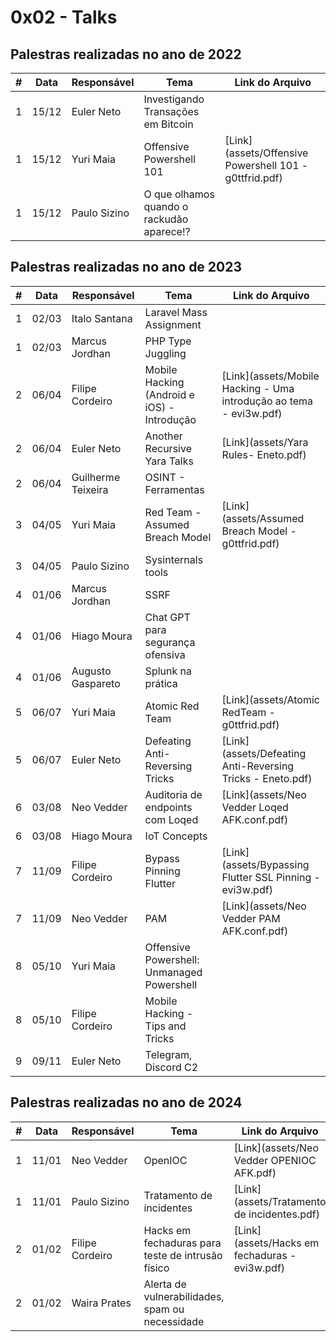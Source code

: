 # 0x02 - Talks


## Palestras realizadas no ano de 2022

| #   | Data  | Responsável          | Tema                                               | Link do Arquivo                                     |
|-----|-------|----------------------|----------------------------------------------------|-----------------------------------------------------|
| 1   | 15/12 | Euler Neto           | Investigando Transações em Bitcoin                 |                                                     |
| 1   | 15/12 | Yuri Maia            | Offensive Powershell 101                           | [Link](assets/Offensive Powershell 101 - g0ttfrid.pdf)                           |
| 1   | 15/12 | Paulo Sizino         | O que olhamos quando o rackudão aparece!?          |                            |


## Palestras realizadas no ano de 2023

| #   | Data  | Responsável          | Tema                                               | Link do Arquivo                                     |
|-----|-------|----------------------|----------------------------------------------------|-----------------------------------------------------|
| 1   | 02/03 | Italo Santana        | Laravel Mass Assignment                            |                            |
| 1   | 02/03 | Marcus Jordhan       | PHP Type Juggling                                  |                            |
| 2   | 06/04 | Filipe Cordeiro      | Mobile Hacking (Android e iOS) - Introdução        | [Link](assets/Mobile Hacking - Uma introdução ao tema - evi3w.pdf)                           |
| 2   | 06/04 | Euler Neto           | Another Recursive Yara Talks                       | [Link](assets/Yara Rules- Eneto.pdf)                           |
| 2   | 06/04 | Guilherme Teixeira   | OSINT - Ferramentas                                |                            |
| 3   | 04/05 | Yuri Maia            | Red Team - Assumed Breach Model                    | [Link](assets/Assumed Breach Model - g0ttfrid.pdf)                           |
| 3   | 04/05 | Paulo Sizino         | Sysinternals tools                                 |                            |
| 4   | 01/06 | Marcus Jordhan       | SSRF                                               |                            |
| 4   | 01/06 | Hiago Moura          | Chat GPT para segurança ofensiva                   |                            |
| 4   | 01/06 | Augusto Gaspareto    | Splunk na prática                                  |                            |
| 5   | 06/07 | Yuri Maia            | Atomic Red Team                                    | [Link](assets/Atomic RedTeam - g0ttfrid.pdf)                           |
| 5   | 06/07 | Euler Neto           | Defeating Anti-Reversing Tricks                    | [Link](assets/Defeating Anti-Reversing Tricks - Eneto.pdf)                           |
| 6   | 03/08 | Neo Vedder           | Auditoria de endpoints com Loqed                   | [Link](assets/Neo Vedder Loqed AFK.conf.pdf)                           |
| 6   | 03/08 | Hiago Moura          | IoT Concepts                                       |                            |
| 7   | 11/09 | Filipe Cordeiro      | Bypass Pinning Flutter                             | [Link](assets/Bypassing Flutter SSL Pinning - evi3w.pdf)                           |
| 7   | 11/09 | Neo Vedder           | PAM                                                | [Link](assets/Neo Vedder PAM AFK.conf.pdf)                            |
| 8   | 05/10 | Yuri Maia            | Offensive Powershell: Unmanaged Powershell         |                           |
| 8   | 05/10 | Filipe Cordeiro      | Mobile Hacking - Tips and Tricks                   |                            |
| 9  | 09/11 | Euler Neto           | Telegram, Discord C2                               |                            |


## Palestras realizadas no ano de 2024

| #   | Data  | Responsável         | Tema                                                | Link do Arquivo                                     |
|-----|-------|---------------------|-----------------------------------------------------|-----------------------------------------------------|
| 1   | 11/01 | Neo Vedder          | OpenIOC                                             | [Link](assets/Neo Vedder OPENIOC AFK.pdf)           |
| 1   | 11/01 | Paulo Sizino        | Tratamento de incidentes                            | [Link](assets/Tratamento de incidentes.pdf)           |
| 2   | 01/02 | Filipe Cordeiro     | Hacks em fechaduras para teste de intrusão físico   | [Link](assets/Hacks em fechaduras - evi3w.pdf)      |
| 2   | 01/02 | Waira Prates        | Alerta de vulnerabilidades, spam ou necessidade     |                            |

